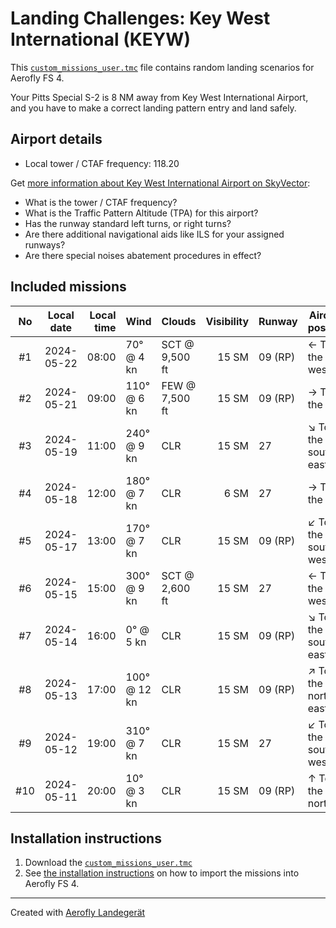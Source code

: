 # Landing Challenges: Key West International (KEYW)

This [`custom_missions_user.tmc`](./custom_missions_user.tmc) file contains random landing scenarios for Aerofly FS 4.

Your Pitts Special S-2 is 8 NM away from Key West International Airport, and you have to make a correct landing pattern entry and land safely.

## Airport details

- Local tower / CTAF frequency: 118.20

Get [more information about Key West International Airport on SkyVector](https://skyvector.com/airport/KEYW):

- What is the tower / CTAF frequency?
- What is the Traffic Pattern Altitude (TPA) for this airport?
- Has the runway standard left turns, or right turns?
- Are there additional navigational aids like ILS for your assigned runways?
- Are there special noises abatement procedures in effect?

## Included missions

| No  | Local date | Local time | Wind         | Clouds         | Visibility | Runway  | Aircraft position    |
| :-: | ---------- | ---------: | ------------ | -------------- | ---------: | ------- | -------------------- |
| #1  | 2024-05-22 |      08:00 | 70° @ 4 kn   | SCT @ 9,500 ft |      15 SM | 09 (RP) | ← To the west        |
| #2  | 2024-05-21 |      09:00 | 110° @ 6 kn  | FEW @ 7,500 ft |      15 SM | 09 (RP) | → To the east        |
| #3  | 2024-05-19 |      11:00 | 240° @ 9 kn  | CLR            |      15 SM | 27      | ↘ To the south-east |
| #4  | 2024-05-18 |      12:00 | 180° @ 7 kn  | CLR            |       6 SM | 27      | → To the east        |
| #5  | 2024-05-17 |      13:00 | 170° @ 7 kn  | CLR            |      15 SM | 09 (RP) | ↙ To the south-west |
| #6  | 2024-05-15 |      15:00 | 300° @ 9 kn  | SCT @ 2,600 ft |      15 SM | 27      | ← To the west        |
| #7  | 2024-05-14 |      16:00 | 0° @ 5 kn    | CLR            |      15 SM | 09 (RP) | ↘ To the south-east |
| #8  | 2024-05-13 |      17:00 | 100° @ 12 kn | CLR            |      15 SM | 09 (RP) | ↗ To the north-east |
| #9  | 2024-05-12 |      19:00 | 310° @ 7 kn  | CLR            |      15 SM | 27      | ↙ To the south-west |
| #10 | 2024-05-11 |      20:00 | 10° @ 3 kn   | CLR            |      15 SM | 09 (RP) | ↑ To the north       |

## Installation instructions

1. Download the [`custom_missions_user.tmc`](./custom_missions_user.tmc)
2. See [the installation instructions](https://fboes.github.io/aerofly-missions/docs/generic-installation.html) on how to import the missions into Aerofly FS 4.

---

Created with [Aerofly Landegerät](https://github.com/fboes/aerofly-patterns)
